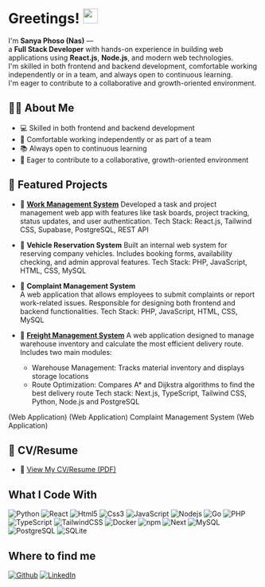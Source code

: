<h1>Greetings! <img src="https://media.discordapp.net/attachments/1329023523188113421/1329023860473073704/meow_attention.gif?ex=6788d56c&is=678783ec&hm=7d823daee437b76a9b0967631de3b3fa0a0943bf3498a6b25d53988c4e54112d&=&width=152&height=160" width="30"/></h1>

I'm **Sanya Phoso (Nas)** —  
a **Full Stack Developer** with hands-on experience in building web applications using **React.js**, **Node.js**, and modern web technologies.  
I'm skilled in both frontend and backend development, comfortable working independently or in a team, and always open to continuous learning.  
I'm eager to contribute to a collaborative and growth-oriented environment.

## 👨‍💻 About Me
- 💻 Skilled in both frontend and backend development  
- 🤝 Comfortable working independently or as part of a team  
- 📚 Always open to continuous learning  
- 🌱 Eager to contribute to a collaborative, growth-oriented environment 

## 🌟 Featured Projects

- 🔗 [**Work Management System**](https://github.com/sanyaphoso/work-management)
  Developed a task and project management web app with features like task boards, project tracking, status updates, and user authentication.
  Tech Stack: React.js, Tailwind CSS, Supabase, PostgreSQL, REST API

- 🔗 **Vehicle Reservation System**
  Built an internal web system for reserving company vehicles. Includes booking forms, availability checking, and admin approval features.
  Tech Stack: PHP, JavaScript, HTML, CSS, MySQL

- 🔗 **Complaint Management System**  
  A web application that allows employees to submit complaints or report work-related issues. Responsible for designing both frontend and backend functionalities.
  Tech Stack: PHP, JavaScript, HTML, CSS, MySQL

- 🔗 [**Freight Management System**]([https://github.com/yourprojectlink](https://github.com/sanyaphoso/freight-management-systems))  
  A web application designed to manage warehouse inventory and calculate the most efficient delivery route. Includes two main modules:
    - Warehouse Management: Tracks material inventory and displays storage locations
    - Route Optimization: Compares A* and Dijkstra algorithms to find the best delivery route
  Tech stack: Next.js, TypeScript, Tailwind CSS, Python, Node.js and PostgreSQL

 (Web Application) 
 (Web Application) 
Complaint Management System (Web Application) 

## 📄 CV/Resume

- 📎 [View My CV/Resume (PDF)](https://drive.google.com/file/d/1qWcn4kDCwdaYjtMNVUBPsY3BkHT0eweF/view?usp=sharing)
  
## What I Code With
<p>
  <img alt="Python" src="https://img.shields.io/badge/-Python-3776AB?style=flat-square&logo=python&logoColor=white">
  <img alt="React" src="https://img.shields.io/badge/-React-45b8d8?style=flat-square&logo=react&logoColor=white" />
  <img alt="Html5" src="https://img.shields.io/badge/-HTML5-E34F26?style=flat-square&logo=html5&logoColor=white" />
  <img alt="Css3" src="https://img.shields.io/badge/-CSS3-1572B6?style=flat-square&logo=css3&logoColor=white">
  <img alt="JavaScript" src="https://img.shields.io/badge/-JavaScript-F7DF1E?style=flat-square&logo=javascript&logoColor=white">
  <img alt="Nodejs" src="https://img.shields.io/badge/-Nodejs-43853d?style=flat-square&logo=Node.js&logoColor=white" />
  <img alt="Go" src="https://img.shields.io/badge/-Go-00ADD8?style=flat-square&logo=go&logoColor=white">
  <img alt="PHP" src="https://img.shields.io/badge/-PHP-777BB4?style=flat-square&logo=php&logoColor=white">
  <img alt="TypeScript" src="https://img.shields.io/badge/-TypeScript-007ACC?style=flat-square&logo=typescript&logoColor=white" />
  <img alt="TailwindCSS" src="https://img.shields.io/badge/-TailwindCSS-06B6D4?style=flat-square&logo=tailwindcss&logoColor=white">
  <img alt="Docker" src="https://img.shields.io/badge/-Docker-46a2f1?style=flat-square&logo=docker&logoColor=white" />
  <img alt="npm" src="https://img.shields.io/badge/-NPM-CB3837?style=flat-square&logo=npm&logoColor=white" />
  <img alt="Next" src="https://img.shields.io/badge/-Next.js-000000?style=flat-square&logo=nextdotjs&logoColor=white">
  <img alt="MySQL" src="https://img.shields.io/badge/-MySQL-4479A1?style=flat-square&logo=mysql&logoColor=white">
  <img alt="PostgreSQL" src="https://img.shields.io/badge/-PostgreSQL-4169E1?style=flat-square&logo=postgresql&logoColor=white">
  <img alt="SQLite" src="https://img.shields.io/badge/-SQLite-003B57?style=flat-square&logo=sqlite&logoColor=white">
</p>

## Where to find me
<p><a href="https://github.com/sanyaphoso" target="_blank"><img alt="Github" src="https://img.shields.io/badge/GitHub-%2312100E.svg?&style=for-the-badge&logo=Github&logoColor=white" /></a> <a href="https://www.linkedin.com/in/sanya-phoso-4b4b3b199/" target="_blank"><img alt="LinkedIn" src="https://img.shields.io/badge/linkedin-%230077B5.svg?&style=for-the-badge&logo=linkedin&logoColor=white" /></a>
</p>

